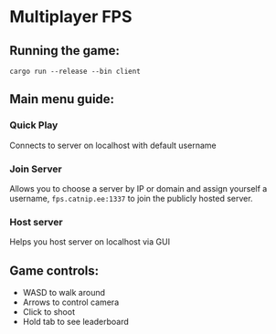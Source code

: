 # Multiplayer FPS

## Running the game:
``cargo run --release --bin client``

## Main menu guide:
### Quick Play
Connects to server on localhost with default username

### Join Server
Allows you to choose a server by IP or domain and assign yourself a username, ``fps.catnip.ee:1337`` to join the publicly hosted server.

### Host server
Helps you host server on localhost via GUI

## Game controls:
- WASD to walk around
- Arrows to control camera
- Click to shoot
- Hold tab to see leaderboard